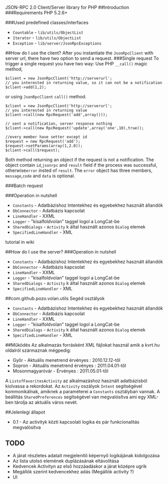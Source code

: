 ﻿JSON-RPC 2.0 Client/Server library for PHP
##Introduction
###Requirements
PHP 5.2.6+

###Used predefined classes/interfaces
 - `Countable` - `lib/utils/ObjectList` 
 - `Iterator` - `lib/utils/ObjectList`
 - `Exception` - `lib/server/JsonRpcExceptions`

##How do I use the client?
After you instantiate the `JsonRpcClient` with server url, there have two option to send a request. 
###Single request
To trigger a single request you have two way:
Use PHP `__call()` magic method,

    $client = new JsonRpcClient('http://serverurl';
    // you interested in returning value, so it can not be a notification
    $client->add(1,2);

or using `JsonRpcClient` `call()` method.

    $client = new JsonRpcClient('http://serverurl';
    // you interested in returning value
    $client->call(new RpcRequest('add',array()));

    // sent a notification, server response nothing
    $client->call(new RpcRequest('update',array('one',10),true));
    
    //every member have setter except id
    $request = new RpcRequest('add');
    $request->setParams(array(1,2.8));
    $client->call($request);

Both method returning an object if the request is not a notification. The object contain `id`,`jsonrpc` and `result` field if the process was successful, otherwise`error` insted of `result`. The `error` object has three members, `message`,`code` and `data` is optional.

###Batch request

###Operation in nutshell
 - `Constants` - Adatbázishoz Intentekhez és egyebekhez használt állandók
 - `DbConnector` - Adatbázis kapcsolat
 - `LineHandler` - XXML
 - `Logger` - "kisalfoldvolan" taggel logol a LongCat-be
 - `SharedDialogs` - `Activity` k által használt azonos `Dialog` elemek
 - `SpecifiedLineHandler` - XML

tutorial in wiki

##How do I use the server?
###Operation in nutshell
 - `Constants` - Adatbázishoz Intentekhez és egyebekhez használt állandók
 - `DbConnector` - Adatbázis kapcsolat
 - `LineHandler` - XXML
 - `Logger` - "kisalfoldvolan" taggel logol a LongCat-be
 - `SharedDialogs` - `Activity` k által használt azonos `Dialog` elemek
 - `SpecifiedLineHandler` - XML

##com.github.pozo.volan.utils
Segéd osztályok

 - `Constants` - Adatbázishoz Intentekhez és egyebekhez használt állandók
 - `DbConnector` - Adatbázis kapcsolat
 - `LineHandler` - XXML
 - `Logger` - "kisalfoldvolan" taggel logol a LongCat-be
 - `SharedDialogs` - `Activity` k által használt azonos `Dialog` elemek
 - `SpecifiedLineHandler` - XML

##Működés
Az alkalmazás forrásként XML fájlokat használ amik a kvrt.hu oldalról származnak mégpedig:

 - Győr - Aktuális menetrend érvényes : 2010.12.12-től
 - Sopron - Aktuális menetrend érvényes : 2011.04.01-től
 - Mosonmagyaróvár - Érvényes : 2011.05.01-től

A `ListofFavoritesActivity` az alkalmazáshoz használt adatbázisból kiolvassa a rekordokat. Az `Activity` oszályok `Intent` segítségével kommonikálnak, amiknek a paraméterei a `Constants` osztályban vannak. A beállítás  `SharedPreferences` segítségével van megvalósítva ami egy XML-ben tárolja az aktuális város nevét.

##Jelenlegi állapot
 - 0.1 - Az activityk közti kapcsolati logika és pár funkcionalitás megvalósítva

## TODO
 - A járat részletes adatait megjelenítő képernyő logikájának kidolgozása
 - Az lista utolsó elemének duplázásának eltávolítása
 - Kedvencek Activityn az első hozzáadáskor a járat középre ugrik
 - Megállók szerint kedvencekhez adás (Megállók activity ?)
 - UI